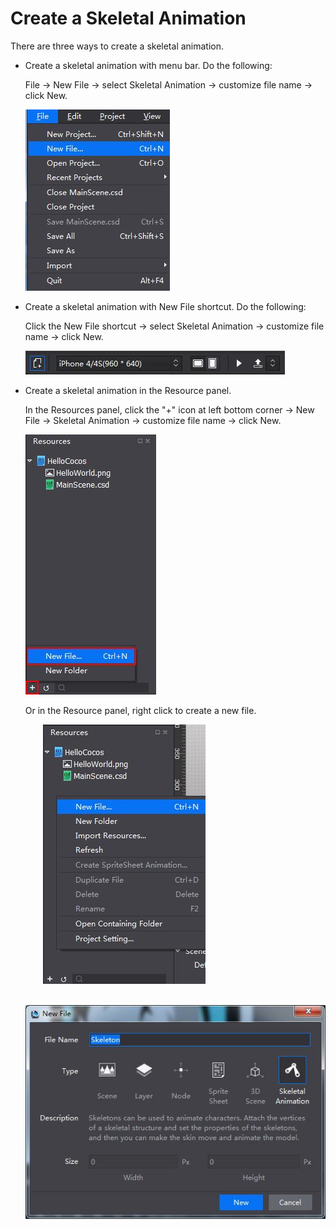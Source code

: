 # Create a Skeletal Animation

There are three ways to create a skeletal animation. 

- Create a skeletal animation with menu bar. Do the following: 

     File -> New File -> select Skeletal Animation -> customize file name -> click New. 

     ![Image](res_en/caidan1.jpg)

- Create a skeletal animation with New File shortcut. Do the following: 

     Click the New File shortcut -> select Skeletal Animation -> customize file name -> click New. 

    ![Image](res_en/gongjulan.jpg)

- Create a skeletal animation in the Resource panel. 

    In the Resources panel, click the "+" icon at left bottom corner -> New File ->  Skeletal Animation -> customize file name -> click New.

     ![Image](res_en/ziyuanqu.jpg)

    Or in the Resource panel, right click to create a new file. 

   &emsp;&emsp;![Image](res_en/ziyuan2.jpg)

  &emsp;&emsp;![Image](res_en/candan2.jpg)